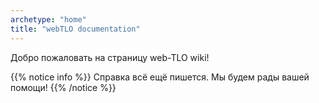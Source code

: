 ```yaml
---
archetype: "home"
title: "webTLO documentation"
---
```


Добро пожаловать на страницу web-TLO wiki!

{{% notice info %}}
Справка всё ещё пишется. Мы будем рады вашей помощи!
{{% /notice %}}
